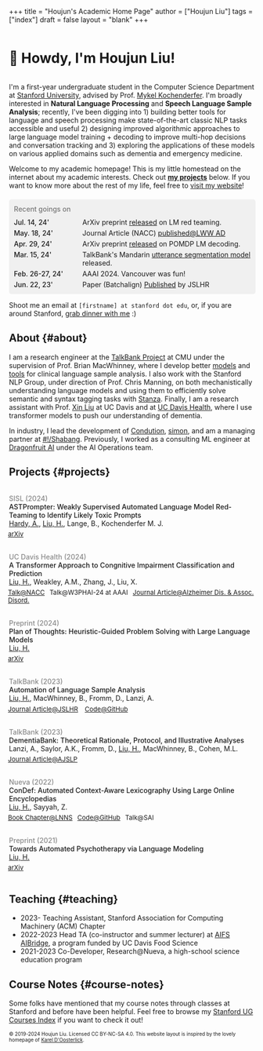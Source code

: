 +++
title = "Houjun's Academic Home Page"
author = ["Houjun Liu"]
tags = ["index"]
draft = false
layout = "blank"
+++

<h1 style="display:inline-block"> 👋 Howdy, I'm Houjun Liu! </h1>

I'm a first-year undergraduate student in the Computer Science Department at [Stanford University](https://www.stanford.edu/), advised by Prof. [Mykel Kochenderfer](https://mykel.kochenderfer.com/). I'm broadly interested in ****Natural Language Processing**** and ****Speech Language Sample Analysis****; recently, I've been digging into 1) building better tools for language and speech processing make state-of-the-art classic NLP tasks accessible and useful 2) designing improved algorithmic approaches to large language model training + decoding to improve multi-hop decisions and conversation tracking and 3) exploring the applications of these models on various applied domains such as dementia and emergency medicine.

Welcome to my academic homepage! This is my little homestead on the internet about my academic interests. Check out ****[my projects](#projects)**** below. If you want to know more about the rest of my life, feel free to [visit my website](https://www.jemoka.com/)!

<div style="background-color: #f0f0f0; padding: 1px 10px; border-radius: 5px; margin-top: 20px">
<div style="margin: 10px 0">
<span style="color: #262626; font-weight:500; color: #292929; opacity:0.6; font-size: 14px">Recent goings on</span>
<div style="margin-top: 10px; display: grid; column-gap: 20px; row-gap: 5px; grid-template-columns: 120px auto">
<span style="font-weight: 500">Jul. 14, 24'</span> <span>ArXiv preprint <a href="https://arxiv.org/abs/2407.09447">released</a> on LM red teaming.</span>
<span style="font-weight: 500">May. 18, 24'</span> <span>Journal Article (NACC) <a href="https://doi.org/10.1097/WAD.0000000000000619">published@LWW AD</a></span>
<span style="font-weight: 500">Apr. 29, 24'</span> <span>ArXiv preprint <a href="https://arxiv.org/abs/2404.19055">released</a> on POMDP LM decoding.</span>
<span style="font-weight: 500">Mar. 15, 24'</span> <span>TalkBank's Mandarin <a href="https://huggingface.co/talkbank/CHATUtterance-zh_CN">utterance segmentation model</a> released. </span>
<span style="font-weight: 500">Feb. 26-27, 24'</span> <span>AAAI 2024. Vancouver was fun!</span>
<span style="font-weight: 500">Jun. 22, 23'</span> <span>Paper (Batchalign) <a  target="_top" href="https://www.ncbi.nlm.nih.gov/pmc/articles/PMC10555460/"  target="_top">Published</a> by JSLHR</span>
</div>
</div>
</div>

Shoot me an email at `[firstname] at stanford dot edu`, or, if you are around Stanford, [grab dinner with me](https://cal.com/houjun/dinner) :)


## About {#about}

I am a research engineer at the [TalkBank Project](https://talkbank.org/) at CMU under the supervision of Prof. Brian MacWhinney, where I develop better [models](https://huggingface.co/talkbank/) and [tools](https://github.com/talkbank/batchalign2) for clinical language sample analysis. I also work with the Stanford NLP Group, under direction of Prof. Chris Manning, on both mechanistically understanding language models and using them to efficiently solve semantic and syntax tagging tasks with [Stanza](https://github.com/stanfordnlp/stanza). Finally, I am a research assistant with Prof. [Xin Liu](https://xinliu.engineering.ucdavis.edu/) at UC Davis and at [UC Davis Health](https://health.ucdavis.edu/alzheimers/), where I use transformer models to push our understanding of dementia.

In industry, I lead the development of [Condution](https://www.condution.com/), [simon](https://simon.shabang.io/), and am a managing partner at [#!/Shabang](https://www.shabang.io/). Previously, I worked as a consulting ML engineer at [Dragonfruit AI](https://www.dragonfruit.ai/) under the AI Operations team.


## Projects {#projects}

<div style="padding: 15px 0">
<div style="font-weight: 500; font-size: 14px; opacity: 0.5">SISL (2024)</div>
<div style="font-weight: 500">ASTPrompter: Weakly Supervised Automated Language Model Red-Teaming to Identify Likely Toxic Prompts</div>
<div><u>Hardy, A.</u>, <u>Liu, H.</u>, Lange, B., Kochenderfer M. J.</div>
<div style="padding-top: 5px; transform: translateX(-2px)"><span class="tag"><a  target="_top" href="https://arxiv.org/abs/2407.09447">arXiv</a></span></div>
</div>

<div style="padding: 15px 0">
<div style="font-weight: 500; font-size: 14px; opacity: 0.5">UC Davis Health (2024)</div>
<div style="font-weight: 500">A Transformer Approach to Congnitive Impairment Classification and Prediction</div>
<div><u>Liu, H.</u>, Weakley, A.M., Zhang, J., Liu, X.</div>
<div style="padding-top: 5px; transform: translateX(-2px)"><span class="tag"><a  target="_top" href="https://docs.google.com/presentation/d/1J5WUGUXbVlG5Fl4cQdu6FuNVFTPB2NTW/edit?usp=sharing&ouid=112528726606349722398&rtpof=true&sd=true">Talk@NACC</a></span><span class="tag">Talk@W3PHAI-24 at AAAI</span><span class="tag"><a  target="_top" href="https://doi.org/10.1097/WAD.0000000000000619">Journal Article@Alzheimer Dis. & Assoc. Disord.</a></span></div>
</div>

<div style="padding: 15px 0">
<div style="font-weight: 500; font-size: 14px; opacity: 0.5">Preprint (2024)</div>
<div style="font-weight: 500">Plan of Thoughts: Heuristic-Guided Problem Solving with Large Language Models</div>
<div><u>Liu, H.</u></div>
<div style="padding-top: 5px; transform: translateX(-2px)"><span class="tag"><a  target="_top" href="https://arxiv.org/abs/2404.19055">arXiv</a></span></div>
</div>

<div style="padding: 15px 0">
<div style="font-weight: 500; font-size: 14px; opacity: 0.5">TalkBank (2023)</div>
<div style="font-weight: 500">Automation of Language Sample Analysis</div>
<div><u>Liu, H.</u>, MacWhinney, B., Fromm, D., Lanzi, A.</div>
<div style="padding-top: 5px; transform: translateX(-2px)">
<span class="tag"><a  target="_top" href="https://pubs.asha.org/doi/10.1044/2023_JSLHR-22-00642">Journal Article@JSLHR</a></span>
<span class="tag"><a  target="_top" href="https://github.com/talkbank/batchalign2">Code@GitHub</a></span>
</div>
</div>

<div style="padding: 15px 0">
<div style="font-weight: 500; font-size: 14px; opacity: 0.5">TalkBank (2023)</div>
<div style="font-weight: 500">DementiaBank: Theoretical Rationale, Protocol, and Illustrative Analyses</div>
<div>Lanzi, A., Saylor, A.K., Fromm, D., <u>Liu, H.</u>, MacWhinney, B., Cohen, M.L. </div>
<div style="padding-top: 5px; transform: translateX(-2px)"><span class="tag"><a  target="_top" href="https://doi.org/10.1044/2022_AJSLP-22-00281">Journal Article@AJSLP</a></span></div>
</div>

<div style="padding: 15px 0">
<div style="font-weight: 500; font-size: 14px; opacity: 0.5">Nueva (2022)</div>
<div style="font-weight: 500">ConDef: Automated Context-Aware Lexicography Using Large Online Encyclopedias</div>
<div><u>Liu, H.</u>, Sayyah, Z.</div>
<div style="padding-top: 5px; transform: translateX(-2px)"><span class="tag"><a  target="_top" href="https://doi.org/10.1007/978-3-031-10464-0_41">Book Chapter@LNNS</a></span><span class="tag"><a  target="_top" href="https://github.com/jklsnt/dictembed">Code@GitHub</a></span><span class="tag">Talk@SAI</span></div>
</div>

<div style="padding: 15px 0">
<div style="font-weight: 500; font-size: 14px; opacity: 0.5">Preprint (2021)</div>
<div style="font-weight: 500">Towards Automated Psychotherapy via Language Modeling</div>
<div><u>Liu, H.</u></div>
<div style="padding-top: 5px; transform: translateX(-2px)"><span class="tag"><a  target="_top" href="https://arxiv.org/abs/2104.10661">arXiv</a></span></div>
</div>


## Teaching {#teaching}

-   2023- Teaching Assistant, Stanford Association for Computing Machinery (ACM) Chapter
-   2022-2023 Head TA (co-instructor and summer lecturer) at [AIFS AIBridge](https://www.jemoka.com/posts/kbhaibridge_course_website/), a program funded by UC Davis Food Science
-   2021-2023 Co-Developer, Research@Nueva, a high-school science education program


## Course Notes {#course-notes}

Some folks have mentioned that my course notes through classes at Stanford and before have been helpful. Feel free to browse my [Stanford UG Courses Index](https://www.jemoka.com/posts/kbhstanford_courses_index/) if you want to check it out!

<style>
.tag {
font-size: 13px;
margin: 0 10px;
margin-left: 0;
cursor: default;
}
.tag > a {
border: 0 !important;
}
.tag > a:hover {
border-bottom: 0 !important;
}
</style>

<span style="font-size: 10px">© 2019-2024 Houjun Liu. Licensed CC BY-NC-SA 4.0. This website layout is inspired by the lovely homepage of <a  target="_top" href="https://kareldo.github.io/research">Karel D'Oosterlick</a>.</span>

